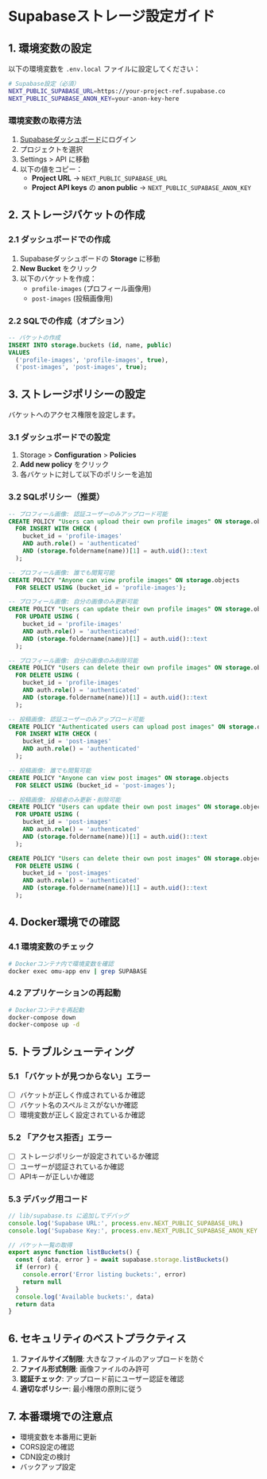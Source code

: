 # Supabaseストレージ設定ガイド

## 1. 環境変数の設定

以下の環境変数を `.env.local` ファイルに設定してください：

```bash
# Supabase設定（必須）
NEXT_PUBLIC_SUPABASE_URL=https://your-project-ref.supabase.co
NEXT_PUBLIC_SUPABASE_ANON_KEY=your-anon-key-here
```

### 環境変数の取得方法

1. [Supabaseダッシュボード](https://supabase.com/dashboard)にログイン
2. プロジェクトを選択
3. Settings > API に移動
4. 以下の値をコピー：
   - **Project URL** → `NEXT_PUBLIC_SUPABASE_URL`
   - **Project API keys** の **anon public** → `NEXT_PUBLIC_SUPABASE_ANON_KEY`

## 2. ストレージバケットの作成

### 2.1 ダッシュボードでの作成

1. Supabaseダッシュボードの **Storage** に移動
2. **New Bucket** をクリック
3. 以下のバケットを作成：
   - `profile-images` (プロフィール画像用)
   - `post-images` (投稿画像用)

### 2.2 SQLでの作成（オプション）

```sql
-- バケットの作成
INSERT INTO storage.buckets (id, name, public) 
VALUES 
  ('profile-images', 'profile-images', true),
  ('post-images', 'post-images', true);
```

## 3. ストレージポリシーの設定

バケットへのアクセス権限を設定します。

### 3.1 ダッシュボードでの設定

1. Storage > **Configuration** > **Policies**
2. **Add new policy** をクリック
3. 各バケットに対して以下のポリシーを追加

### 3.2 SQLポリシー（推奨）

```sql
-- プロフィール画像: 認証ユーザーのみアップロード可能
CREATE POLICY "Users can upload their own profile images" ON storage.objects
  FOR INSERT WITH CHECK (
    bucket_id = 'profile-images' 
    AND auth.role() = 'authenticated'
    AND (storage.foldername(name))[1] = auth.uid()::text
  );

-- プロフィール画像: 誰でも閲覧可能
CREATE POLICY "Anyone can view profile images" ON storage.objects
  FOR SELECT USING (bucket_id = 'profile-images');

-- プロフィール画像: 自分の画像のみ更新可能
CREATE POLICY "Users can update their own profile images" ON storage.objects
  FOR UPDATE USING (
    bucket_id = 'profile-images'
    AND auth.role() = 'authenticated'
    AND (storage.foldername(name))[1] = auth.uid()::text
  );

-- プロフィール画像: 自分の画像のみ削除可能
CREATE POLICY "Users can delete their own profile images" ON storage.objects
  FOR DELETE USING (
    bucket_id = 'profile-images'
    AND auth.role() = 'authenticated'
    AND (storage.foldername(name))[1] = auth.uid()::text
  );

-- 投稿画像: 認証ユーザーのみアップロード可能
CREATE POLICY "Authenticated users can upload post images" ON storage.objects
  FOR INSERT WITH CHECK (
    bucket_id = 'post-images'
    AND auth.role() = 'authenticated'
  );

-- 投稿画像: 誰でも閲覧可能
CREATE POLICY "Anyone can view post images" ON storage.objects
  FOR SELECT USING (bucket_id = 'post-images');

-- 投稿画像: 投稿者のみ更新・削除可能
CREATE POLICY "Users can update their own post images" ON storage.objects
  FOR UPDATE USING (
    bucket_id = 'post-images'
    AND auth.role() = 'authenticated'
    AND (storage.foldername(name))[1] = auth.uid()::text
  );

CREATE POLICY "Users can delete their own post images" ON storage.objects
  FOR DELETE USING (
    bucket_id = 'post-images'
    AND auth.role() = 'authenticated'
    AND (storage.foldername(name))[1] = auth.uid()::text
  );
```

## 4. Docker環境での確認

### 4.1 環境変数のチェック

```bash
# Dockerコンテナ内で環境変数を確認
docker exec omu-app env | grep SUPABASE
```

### 4.2 アプリケーションの再起動

```bash
# Dockerコンテナを再起動
docker-compose down
docker-compose up -d
```

## 5. トラブルシューティング

### 5.1 「バケットが見つからない」エラー

- [ ] バケットが正しく作成されているか確認
- [ ] バケット名のスペルミスがないか確認
- [ ] 環境変数が正しく設定されているか確認

### 5.2 「アクセス拒否」エラー

- [ ] ストレージポリシーが設定されているか確認
- [ ] ユーザーが認証されているか確認
- [ ] APIキーが正しいか確認

### 5.3 デバッグ用コード

```typescript
// lib/supabase.ts に追加してデバッグ
console.log('Supabase URL:', process.env.NEXT_PUBLIC_SUPABASE_URL)
console.log('Supabase Key:', process.env.NEXT_PUBLIC_SUPABASE_ANON_KEY ? 'Set' : 'Not set')

// バケット一覧の取得
export async function listBuckets() {
  const { data, error } = await supabase.storage.listBuckets()
  if (error) {
    console.error('Error listing buckets:', error)
    return null
  }
  console.log('Available buckets:', data)
  return data
}
```

## 6. セキュリティのベストプラクティス

1. **ファイルサイズ制限**: 大きなファイルのアップロードを防ぐ
2. **ファイル形式制限**: 画像ファイルのみ許可
3. **認証チェック**: アップロード前にユーザー認証を確認
4. **適切なポリシー**: 最小権限の原則に従う

## 7. 本番環境での注意点

- 環境変数を本番用に更新
- CORS設定の確認
- CDN設定の検討
- バックアップ設定 